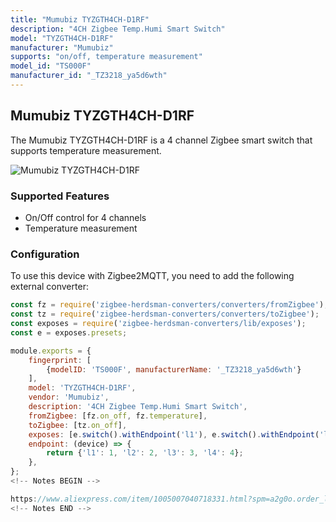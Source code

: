```yaml
---
title: "Mumubiz TYZGTH4CH-D1RF"
description: "4CH Zigbee Temp.Humi Smart Switch"
model: "TYZGTH4CH-D1RF"
manufacturer: "Mumubiz"
supports: "on/off, temperature measurement"
model_id: "TS000F"
manufacturer_id: "_TZ3218_ya5d6wth"
---
```


## Mumubiz TYZGTH4CH-D1RF

The Mumubiz TYZGTH4CH-D1RF is a 4 channel Zigbee smart switch that supports temperature measurement.

![Mumubiz TYZGTH4CH-D1RF](../../images/devices/Mumubiz_TYZGTH4CH-D1RF.png)

### Supported Features

- On/Off control for 4 channels
- Temperature measurement

### Configuration

To use this device with Zigbee2MQTT, you need to add the following external converter:

```javascript
const fz = require('zigbee-herdsman-converters/converters/fromZigbee');
const tz = require('zigbee-herdsman-converters/converters/toZigbee');
const exposes = require('zigbee-herdsman-converters/lib/exposes');
const e = exposes.presets;

module.exports = {
    fingerprint: [
        {modelID: 'TS000F', manufacturerName: '_TZ3218_ya5d6wth'}
    ],
    model: 'TYZGTH4CH-D1RF',
    vendor: 'Mumubiz',
    description: '4CH Zigbee Temp.Humi Smart Switch',
    fromZigbee: [fz.on_off, fz.temperature],
    toZigbee: [tz.on_off],
    exposes: [e.switch().withEndpoint('l1'), e.switch().withEndpoint('l2'), e.switch().withEndpoint('l3'), e.switch().withEndpoint('l4'), e.temperature()],
    endpoint: (device) => {
        return {'l1': 1, 'l2': 2, 'l3': 3, 'l4': 4};
    },
};
<!-- Notes BEGIN -->

https://www.aliexpress.com/item/1005007040718331.html?spm=a2g0o.order_list.order_list_main.11.40631c24rqqw2w
<!-- Notes END -->